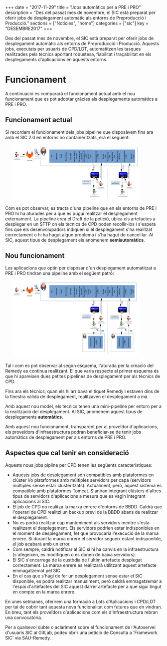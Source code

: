 +++
date        = "2017-11-29"
title       = "Jobs automàtics per a PRE i PRO"
description = "Des del passat mes de novembre, el SIC està preparat per oferir jobs de desplegament automàtic als entorns de Preproducció i Producció."
sections    = ["Notícies", "home"]
categories  = ["sic"]
key         = "DESEMBRE2017"
+++

Des del passat mes de novembre, el SIC està preparat per oferir jobs de desplegament automàtic als entorns de Preproducció i Producció. Aquests jobs, executats per usuaris de CPD/LDT, automatitzen les tasques realitzades pels tècnics aportant robustesa, fiabilitat i traçabilitat en els desplegaments d'aplicacions en aquests entorns.

# Funcionament

A continuació es compararà el funcionament actual amb el nou funcionament que es pot adoptar gràcies als desplegaments automàtics a PRE i PRO.

## Funcionament actual

Si recordem el funcionament dels jobs pipeline que disposàvem fins ara amb el SIC 2.0 en entorns no containeritzats, era el següent:

<div style="width:90%;margin:0 auto;"><img style="width: 90%; height: auto" src="/images/news/Pipeline.png" alt="Pipeline amb jobs semiautomàtics" title="Pipeline amb jobs semiautomàtics"></img></div>


Com es pot observar, es tracta d'una pipeline que en els entorns de PRE i PRO hi ha aturades per a que es pugui realitzar el desplegament externament. La pipeline crea el Draft de la petició, ubica els artefactes a desplegar en un SFTP on els tècnics de CPD poden recollir-los i s'espera fins que els desenvolupadors indiquen si el desplegament s'ha realitzat correctament o hi ha hagut algun problema i s'ha hagut de cancel·lar. Al SIC, aquest tipus de desplegament els anomenem **semiautomàtics**.

## Nou funcionament

Les aplicacions que optin per disposar d'un desplegament automatitzat a PRE i PRO tindran una pipeline amb el següent patró:

<div style="width:90%;margin:0 auto;"><img style="width: 90%; height: auto" src="/images/news/PipelineJobsPREiPRO.png" alt="Pipeline amb jobs automàtics" title="Pipeline amb jobs automàtics"></img></div>

Tal i com es pot observar al segon esquema, l'aturada per la creació del Remedy es continua realitzant. El que varia respecte al primer esquema és que hi apareixen dues petites pipelines de desplegament per als tècnics de CPD.

Fins ara els tècnics, quan els hi arribava el tiquet Remedy i estaven dins de la finestra vàlida de desplegament, realitzaven el desplegament a mà.

Amb aquest nou model, els tècnics tenen una mini-pipeline per entorn per a la realització del desplegament. Al SIC, anomenem aquest tipus de desplegaments **automàtics**.

Amb aquest nou funcionament, transparent per al proveïdor d'aplicacions, els proveïdors d'infraestructura podran beneficiar-se de tenir jobs automàtics de desplegament per als entorns de PRE i PRO.

## Aspectes que cal tenir en consideració

Aquests nous jobs pipline per CPD tenen les següents característiques:

* Aquests jobs de desplegament són compatibles amb plataformes en clúster i/o plataformes amb múltiples servidors per capa (servidors múltiples sense estar clusteritzats). Actualment, però, aquest sistema és compatible amb plataformes Tomcat. S'aniran integrant clústers d'altres tipus de servidors d'aplicacions a mesura que es vagin integrant aplicacions al SIC.
* El job de CPD no realitza la marxa enrere d'entorns de BBDD. Caldrà que l'operari de CPD realitzi un backup previ de la BBDD abans de realitzar el desplegament.
* No es podrà realitzar cap manteniment als servidors mentre s'està realitzant el desplegament. Els servidors podrien estar indisponibles en el moment de desplegament, fet que provocaria l'execució de la marxa enrere. Si durant la marxa enrere el servidor segueix estant indisponible, el job acabarà amb un error.
* Com sempre, caldrà notificar al SIC si hi ha canvis en la infraestructura (s'afegeixen, es modifiquen o es donen de baixa servidors).
* El SIC s'encarrega de la custòdia de l'últim artefacte desplegat correctament. La marxa enrere es realitzarà utilitzant aquest artefacte emmagatzemat pel SIC.
* En el cas que s'hagi de fer un desplegament sense estar el SIC disponible, es podrà realitzar manualment, però caldrà emmagatzemar a l'espai d'artefactes del SIC aquest darrer artefacte per a que sigui tingut en compte en la marxa enrere.

En unes setmanes, oferirem una formació a Lots d'Aplicacions i CPD/LDT per tal de cobrir tant aquesta nova funcionalitat com futures que en vindran. En breu, tant els proveïdors d'aplicacions com els d'infraestructura rebran una convocatòria.

Per a qualsevol dubte o aclariment sobre el funcionament de l'Autoservei d'usuaris SIC al GitLab, podeu obrir una petició de Consulta a 'Framework SIC' via SAU-Remedy.
